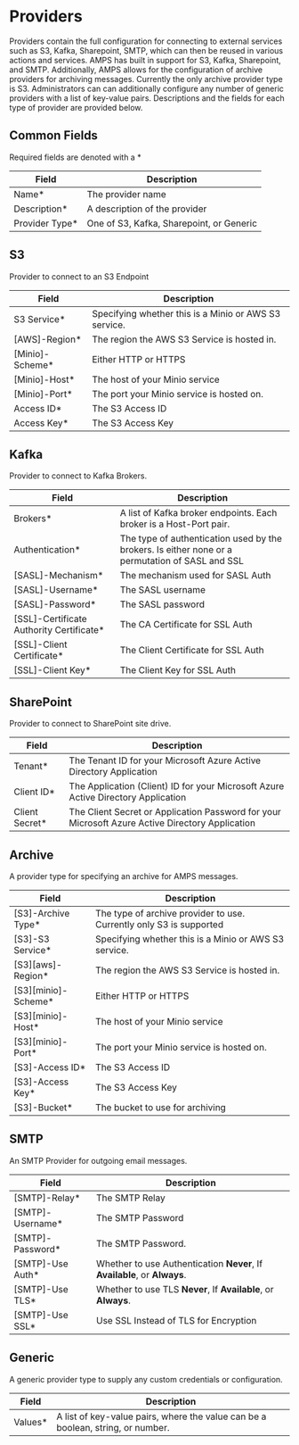 # Providers

Providers contain the full configuration for connecting to external services such as S3, Kafka, Sharepoint, SMTP, which can then be reused in various actions and services. AMPS has built in support for S3, Kafka, Sharepoint, and SMTP. Additionally, AMPS allows for the configuration of archive providers for archiving messages. Currently the only archive provider type is S3. Administrators can can additionally configure any number of generic providers with a list of key-value pairs. Descriptions and the fields for each type of provider are provided below.

## Common Fields

Required fields are denoted with a \*

| Field           | Description                              |
| --------------- | ---------------------------------------- |
| Name\*          | The provider name                        |
| Description\*   | A description of the provider            |
| Provider Type\* | One of S3, Kafka, Sharepoint, or Generic |

## S3

Provider to connect to an S3 Endpoint

| Field            | Description                                           |
| ---------------- | ----------------------------------------------------- |
| S3 Service\*     | Specifying whether this is a Minio or AWS S3 service. |
| [AWS]-Region\*   | The region the AWS S3 Service is hosted in.           |
| [Minio]-Scheme\* | Either HTTP or HTTPS                                  |
| [Minio]-Host\*   | The host of your Minio service                        |
| [Minio]-Port\*   | The port your Minio service is hosted on.             |
| Access ID\*      | The S3 Access ID                                      |
| Access Key\*     | The S3 Access Key                                     |

## Kafka

Provider to connect to Kafka Brokers.

| Field                                     | Description                                                                                     |
| ----------------------------------------- | ----------------------------------------------------------------------------------------------- |
| Brokers\*                                 | A list of Kafka broker endpoints. Each broker is a Host-Port pair.                              |
| Authentication\*                          | The type of authentication used by the brokers. Is either none or a permutation of SASL and SSL |
| [SASL]-Mechanism\*                        | The mechanism used for SASL Auth                                                                |
| [SASL]-Username\*                         | The SASL username                                                                               |
| [SASL]-Password\*                         | The SASL password                                                                               |
| [SSL]-Certificate Authority Certificate\* | The CA Certificate for SSL Auth                                                                 |
| [SSL]-Client Certificate\*                | The Client Certificate for SSL Auth                                                             |
| [SSL]-Client Key\*                        | The Client Key for SSL Auth                                                                     |

## SharePoint

Provider to connect to SharePoint site drive.

| Field           | Description                                                                                     |
| --------------- | ----------------------------------------------------------------------------------------------- |
| Tenant\*        | The Tenant ID for your Microsoft Azure Active Directory Application                             |
| Client ID\*     | The Application (Client) ID for your Microsoft Azure Active Directory Application               |
| Client Secret\* | The Client Secret or Application Password for your Microsoft Azure Active Directory Application |

## Archive

A provider type for specifying an archive for AMPS messages.

| Field                | Description                                                         |
| -------------------- | ------------------------------------------------------------------- |
| [S3]-Archive Type\*  | The type of archive provider to use. Currently only S3 is supported |
| [S3]-S3 Service\*    | Specifying whether this is a Minio or AWS S3 service.               |
| [S3][aws]-Region\*   | The region the AWS S3 Service is hosted in.                         |
| [S3][minio]-Scheme\* | Either HTTP or HTTPS                                                |
| [S3][minio]-Host\*   | The host of your Minio service                                      |
| [S3][minio]-Port\*   | The port your Minio service is hosted on.                           |
| [S3]-Access ID\*     | The S3 Access ID                                                    |
| [S3]-Access Key\*    | The S3 Access Key                                                   |
| [S3]-Bucket\*        | The bucket to use for archiving                                     |

## SMTP

An SMTP Provider for outgoing email messages.

| Field             | Description                                                               |
| ----------------- | ------------------------------------------------------------------------- |
| [SMTP]-Relay\*    | The SMTP Relay                                                            |
| [SMTP]-Username\* | The SMTP Password                                                         |
| [SMTP]-Password\* | The SMTP Password.                                                        |
| [SMTP]-Use Auth\* | Whether to use Authentication **Never**, If **Available**, or **Always**. |
| [SMTP]-Use TLS\*  | Whether to use TLS **Never**, If **Available**, or **Always**.            |
| [SMTP]-Use SSL\*  | Use SSL Instead of TLS for Encryption                                     |

## Generic

A generic provider type to supply any custom credentials or configuration.

| Field    | Description                                                                     |
| -------- | ------------------------------------------------------------------------------- |
| Values\* | A list of key-value pairs, where the value can be a boolean, string, or number. |
